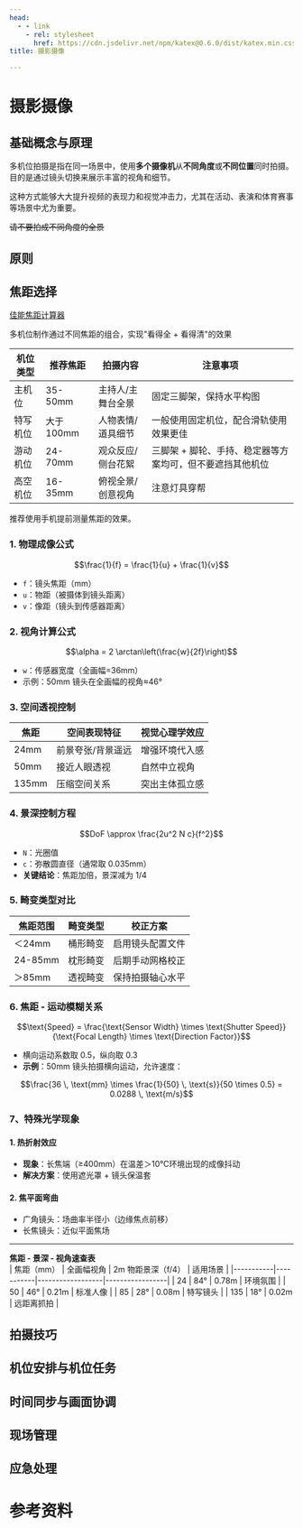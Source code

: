 ```yaml
---
head:
  - - link
    - rel: stylesheet
      href: https://cdn.jsdelivr.net/npm/katex@0.6.0/dist/katex.min.css
title: 摄影摄像

---
```

# 摄影摄像

## 基础概念与原理

多机位拍摄是指在同一场景中，使用**多个摄像机**从**不同角度**或**不同位置**同时拍摄。目的是通过镜头切换来展示丰富的视角和细节。

这种方式能够大大提升视频的表现力和视觉冲击力，尤其在活动、表演和体育赛事等场景中尤为重要。

~~请不要拍成不同角度的全景~~

## 原则

## 焦距选择

[佳能焦距计算器](https://m.canon.com.cn/special/calculator/index.html)

多机位制作通过不同焦距的组合，实现"看得全 + 看得清"的效果

|机位类型 | 推荐焦距 | 拍摄内容	| 注意事项 |
| --- | ---| ---| ---|
|主机位 | 35-50mm | 主持人/主舞台全景 | 固定三脚架，保持水平构图 |
|特写机位 | 大于 100mm |人物表情/道具细节 | 一般使用固定机位，配合滑轨使用效果更佳|
|游动机位|24-70mm|观众反应/侧台花絮 | 三脚架 + 脚轮、手持、稳定器等方案均可，但不要遮挡其他机位|
|高空机位|16-35mm|俯视全景/创意视角 | 注意灯具穿帮|

推荐使用手机提前测量焦距的效果。

### 1. 物理成像公式

$$\frac{1}{f} = \frac{1}{u} + \frac{1}{v}$$

- `f`：镜头焦距（mm）
- `u`：物距（被摄体到镜头距离）
- `v`：像距（镜头到传感器距离）

### 2. 视角计算公式

$$\alpha = 2 \arctan\left(\frac{w}{2f}\right)$$

- `w`：传感器宽度（全画幅=36mm）
- 示例：50mm 镜头在全画幅的视角≈46°

### 3. 空间透视控制
| 焦距   | 空间表现特征              | 视觉心理学效应          |
|--------|--------------------------|-----------------------|
| 24mm   | 前景夸张/背景遥远         | 增强环境代入感        |
| 50mm   | 接近人眼透视              | 自然中立视角          |
| 135mm  | 压缩空间关系              | 突出主体孤立感        |

### 4. 景深控制方程

$$DoF \approx \frac{2u^2 N c}{f^2}$$

- `N`：光圈值
- `c`：弥散圆直径（通常取 0.035mm）
- **关键结论**：焦距加倍，景深减为 1/4

### 5. 畸变类型对比
| 焦距范围 | 畸变类型      | 校正方案                |
|----------|--------------|------------------------|
| ＜24mm   | 桶形畸变     | 启用镜头配置文件        |
| 24-85mm  | 枕形畸变     | 后期手动网格校正        |
| ＞85mm   | 透视畸变     | 保持拍摄轴心水平        |


### 6. 焦距 - 运动模糊关系

$$\text{Speed} = \frac{\text{Sensor Width} \times \text{Shutter Speed}}{\text{Focal Length} \times \text{Direction Factor}}$$



- 横向运动系数取 0.5，纵向取 0.3
- **示例**：50mm 镜头拍摄横向运动，允许速度：

$$\frac{36 \, \text{mm} \times \frac{1}{50} \, \text{s}}{50 \times 0.5} = 0.0288 \, \text{m/s}$$

### 7、特殊光学现象
#### 1. 热折射效应
- **现象**：长焦端（≥400mm）在温差＞10℃环境出现的成像抖动
- **解决方案**：使用遮光罩 + 镜头保温套

#### 2. 焦平面弯曲
- 广角镜头：场曲率半径小（边缘焦点前移）
- 长焦镜头：近似平面焦场
---

**焦距 - 景深 - 视角速查表**  
| 焦距（mm） | 全画幅视角 | 2m 物距景深（f/4） | 适用场景         |
|-----------|-----------|------------------|-----------------|
| 24        | 84°       | 0.78m            | 环境氛围        |
| 50        | 46°       | 0.21m            | 标准人像        |
| 85        | 28°       | 0.08m            | 特写镜头        |
| 135       | 18°       | 0.02m            | 远距离抓拍      |

## 拍摄技巧

## 机位安排与机位任务

## 时间同步与画面协调

## 现场管理

## 应急处理

# 参考资料